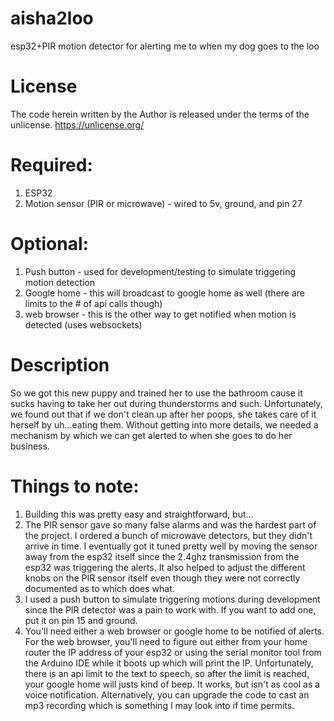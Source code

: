# aisha2loo
esp32+PIR motion detector for alerting me to when my dog goes to the loo


# License
The code herein written by the Author is released under the terms of the unlicense. https://unlicense.org/

# Required:
1) ESP32
2) Motion sensor (PIR or microwave) - wired to 5v, ground, and pin 27

# Optional:
1) Push button - used for development/testing to simulate triggering motion detection
2) Google home - this will broadcast to google home as well (there are limits to the # of api calls though)
3) web browser - this is the other way to get notified when motion is detected (uses websockets)

# Description
So we got this new puppy and trained her to use the bathroom cause it sucks having to take her out during thunderstorms and such.
Unfortunately, we found out that if we don't clean up after her poops, she takes care of it herself by uh...eating them. 
Without getting into more details, we needed a mechanism by which we can get alerted to when she goes to do her business. 

# Things to note:
1) Building this was pretty easy and straightforward, but...
2) The PIR sensor gave so many false alarms and was the hardest part of the project. I ordered a bunch of microwave detectors, but they didn't arrive in time. I eventually got it tuned pretty well by moving the sensor away from the esp32 itself since the 2.4ghz transmission from the esp32 was triggering the alerts. It also helped to adjust the different knobs on the PIR sensor itself even though they were not correctly documented as to which does what. 
3) I used a push button to simulate triggering motions during development since the PIR detector was a pain to work with. If you want to add one, put it on pin 15 and ground.
4) You'll need either a web browser or google home to be notified of alerts. For the web browser, you'll need to figure out either from your home router the IP address of your esp32 or using the serial monitor tool from the Arduino IDE while it boots up which will print the IP. Unfortunately, there is an api limit to the text to speech, so after the limit is reached, your google home will justs kind of beep. It works, but isn't as cool as a voice notification. Alternatively, you can upgrade the code to cast an mp3 recording which is something I may look into if time permits. 





